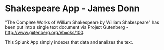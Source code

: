 Shakespeare App - James Donn
==================
"The Complete Works of William Shakespeare by William Shakespeare" has been put into a single text 
document via Project Gutenberg - http://www.gutenberg.org/ebooks/100.

This Splunk App simply indexes that data and analizes the text.

